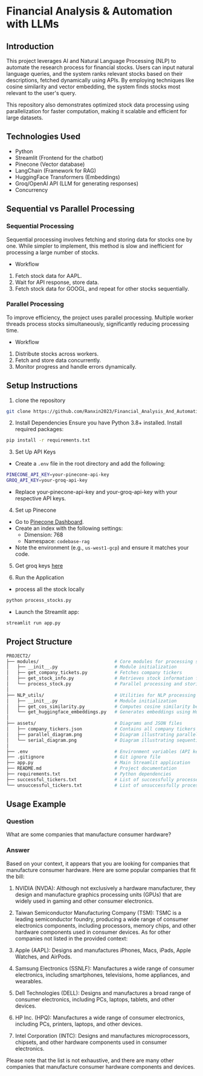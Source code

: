 # Financial Analysis & Automation with LLMs

## Introduction

This project leverages AI and Natural Language Processing (NLP) to automate the research process for financial stocks. Users can input natural language queries, and the system ranks relevant stocks based on their descriptions, fetched dynamically using APIs. By employing techniques like cosine similarity and vector embedding, the system finds stocks most relevant to the user's query.

This repository also demonstrates optimized stock data processing using parallelization for faster computation, making it scalable and efficient for large datasets.


## Technologies Used
- Python
- Streamlit (Frontend for the chatbot)
- Pinecone (Vector database)
- LangChain (Framework for RAG)
- HuggingFace Transformers (Embeddings)
- Groq/OpenAI API (LLM for generating responses)
- Concurrency

## Sequential vs Parallel Processing
### Sequential Processing
Sequential processing involves fetching and storing data for stocks one by one. While simpler to implement, this method is slow and inefficient for processing a large number of stocks.

- Workflow
1. Fetch stock data for AAPL.
2. Wait for API response, store data.
3. Fetch stock data for GOOGL, and repeat for other stocks sequentially.


### Parallel Processing
To improve efficiency, the project uses parallel processing. Multiple worker threads process stocks simultaneously, significantly reducing processing time.

- Workflow
1. Distribute stocks across workers.
2. Fetch and store data concurrently.
3. Monitor progress and handle errors dynamically.

## Setup Instructions
1. clone the repository
```sh
git clone https://github.com/Ranxin2023/Financial_Analysis_And_Automation_with_LLMs_Ranxin
```

2. Install Dependencies
Ensure you have Python 3.8+ installed. Install required packages:
```sh
pip install -r requirements.txt
```

3. Set Up API Keys
- Create a `.env` file in the root directory and add the following:
```sh
PINECONE_API_KEY=your-pinecone-api-key
GROQ_API_KEY=your-groq-api-key
```

- Replace your-pinecone-api-key and your-groq-api-key with your respective API keys.

4. Set up Pinecone
- Go to [Pinecone Dashboard](https://app.pinecone.io/).
- Create an index with the following settings:
    - Dimension: 768
    - Namespace: `codebase-rag`
- Note the environment (e.g., `us-west1-gcp`) and ensure it matches your code.

5. Get groq keys [here](https://console.groq.com/keys)

6. Run the Application
- process all the stock locally
```sh
python process_stocks.py

```
- Launch the Streamlit app:
```sh
streamlit run app.py

```

## Project Structure
```sh
PROJECT2/
├── modules/                            # Core modules for processing stock data
│   ├── __init__.py                     # Module initialization
│   ├── get_company_tickets.py          # Fetches company tickers
│   ├── get_stock_info.py               # Retrieves stock information from Yahoo Finance
│   └── process_stock.py                # Parallel processing and storing of stock data
│
├── NLP_utils/                          # Utilities for NLP processing
│   ├── __init__.py                     # Module initialization
│   ├── get_cos_similarity.py           # Computes cosine similarity between embeddings
│   └── get_huggingface_embeddings.py   # Generates embeddings using HuggingFace
│
├── assets/                             # Diagrams and JSON files
│   ├── company_tickers.json            # Contains all company tickers data
│   ├── parallel_diagram.png            # Diagram illustrating parallel processing
│   └── serial_diagram.png              # Diagram illustrating sequential processing
│
├── .env                                # Environment variables (API keys)
├── .gitignore                          # Git ignore file
├── app.py                              # Main Streamlit application
├── README.md                           # Project documentation
├── requirements.txt                    # Python dependencies
├── successful_tickers.txt              # List of successfully processed tickers
└── unsuccessful_tickers.txt            # List of unsuccessfully processed tickers

```

## Usage Example

### Question
What are some companies that manufacture consumer hardware?

### Answer
Based on your context, it appears that you are looking for companies that manufacture consumer hardware. Here are some popular companies that fit the bill:

1. NVIDIA (NVDA): Although not exclusively a hardware manufacturer, they design and manufacture graphics processing units (GPUs) that are widely used in gaming and other consumer electronics.
2. Taiwan Semiconductor Manufacturing Company (TSM): TSMC is a leading semiconductor foundry, producing a wide range of consumer electronics components, including processors, memory chips, and other hardware components used in consumer devices.
As for other companies not listed in the provided context:

1. Apple (AAPL): Designs and manufactures iPhones, Macs, iPads, Apple Watches, and AirPods.
2. Samsung Electronics (SSNLF): Manufactures a wide range of consumer electronics, including smartphones, televisions, home appliances, and wearables.
3. Dell Technologies (DELL): Designs and manufactures a broad range of consumer electronics, including PCs, laptops, tablets, and other devices.
4. HP Inc. (HPQ): Manufactures a wide range of consumer electronics, including PCs, printers, laptops, and other devices.
5. Intel Corporation (INTC): Designs and manufactures microprocessors, chipsets, and other hardware components used in consumer electronics.

Please note that the list is not exhaustive, and there are many other companies that manufacture consumer hardware components and devices.